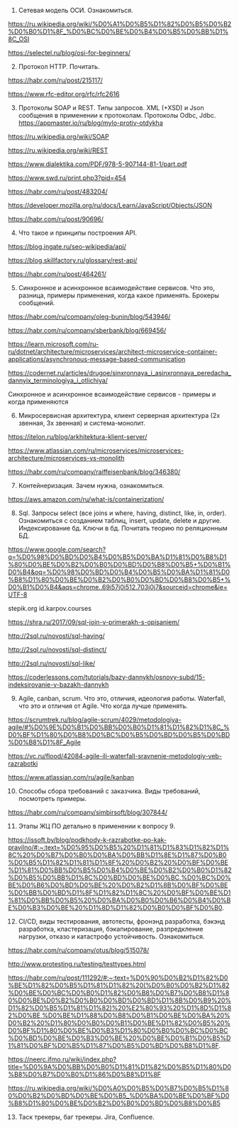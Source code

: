 1. Сетевая модель ОСИ. Ознакомиться.

https://ru.wikipedia.org/wiki/%D0%A1%D0%B5%D1%82%D0%B5%D0%B2%D0%B0%D1%8F_%D0%BC%D0%BE%D0%B4%D0%B5%D0%BB%D1%8C_OSI

https://selectel.ru/blog/osi-for-beginners/

2. Протокол НТТР. Почитать.

https://habr.com/ru/post/215117/

https://www.rfc-editor.org/rfc/rfc2616

3. Протоколы SOAP и REST. Типы запросов. XML (+XSD) и Json сообщения в применении к протоколам. Протоколы Odbc, Jdbc.
https://appmaster.io/ru/blog/mylo-protiv-otdykha

https://ru.wikipedia.org/wiki/SOAP

https://ru.wikipedia.org/wiki/REST

https://www.dialektika.com/PDF/978-5-907144-81-1/part.pdf

https://www.swd.ru/print.php3?pid=454

https://habr.com/ru/post/483204/

https://developer.mozilla.org/ru/docs/Learn/JavaScript/Objects/JSON

https://habr.com/ru/post/90696/


4. Что такое и принципы построения API.

https://blog.ingate.ru/seo-wikipedia/api/

https://blog.skillfactory.ru/glossary/rest-api/

https://habr.com/ru/post/464261/


5. Синхронное и асинхронное всаимодействие сервисов. Что это, разница, примеры применения, когда какое применять. Брокеры сообщений.

https://habr.com/ru/company/oleg-bunin/blog/543946/

https://habr.com/ru/company/sberbank/blog/669456/

https://learn.microsoft.com/ru-ru/dotnet/architecture/microservices/architect-microservice-container-applications/asynchronous-message-based-communication

https://codernet.ru/articles/drugoe/sinxronnaya_i_asinxronnaya_peredacha_dannyix_terminologiya_i_otlichiya/

Синхронное и асинхронное всаимодействие сервисов - примеры и когда применяются 

6. Микросервисная архитектура, клиент серверная архитектура (2х звенная, 3х звенная) и система-монолит.

https://itelon.ru/blog/arkhitektura-klient-server/

https://www.atlassian.com/ru/microservices/microservices-architecture/microservices-vs-monolith

https://habr.com/ru/company/raiffeisenbank/blog/346380/

7. Контейнеризация. Зачем нужна, ознакомиться.

https://aws.amazon.com/ru/what-is/containerization/



8. Sql. Запросы select (все joins и where, having, distinct, like, in, order). Ознакомиться с созданием таблиц, insert, update, delete и другие. Индексирование бд. Ключи в бд. Почитать теорию по реляционным БД.

https://www.google.com/search?q=%D0%98%D0%BD%D0%B4%D0%B5%D0%BA%D1%81%D0%B8%D1%80%D0%BE%D0%B2%D0%B0%D0%BD%D0%B8%D0%B5+%D0%B1%D0%B4&oq=%D0%98%D0%BD%D0%B4%D0%B5%D0%BA%D1%81%D0%B8%D1%80%D0%BE%D0%B2%D0%B0%D0%BD%D0%B8%D0%B5+%D0%B1%D0%B4&aqs=chrome..69i57j0i512.703j0j7&sourceid=chrome&ie=UTF-8

stepik.org
id.karpov.courses

https://shra.ru/2017/09/sql-join-v-primerakh-s-opisaniem/

http://2sql.ru/novosti/sql-having/

http://2sql.ru/novosti/sql-distinct/

http://2sql.ru/novosti/sql-like/

https://coderlessons.com/tutorials/bazy-dannykh/osnovy-subd/15-indeksirovanie-v-bazakh-dannykh

9. Agile, canban, scrum. Что это, отличия, идеология работы. Waterfall, что это и отличия от Agile. Что когда лучше применять.

https://scrumtrek.ru/blog/agile-scrum/4029/metodologiya-agile/#%D0%9E%D0%B1%D0%BB%D0%B0%D1%81%D1%82%D1%8C_%D0%BF%D1%80%D0%B8%D0%BC%D0%B5%D0%BD%D0%B5%D0%BD%D0%B8%D1%8F_Agile

https://vc.ru/flood/42084-agile-ili-waterfall-sravnenie-metodologiy-veb-razrabotki

https://www.atlassian.com/ru/agile/kanban

10. Способы сбора требований с заказчика. Виды требований, посмотреть примеры.

https://habr.com/ru/company/simbirsoft/blog/307844/

11. Этапы ЖЦ ПО детально в применении к вопросу 9.

https://issoft.by/blog/podkhody-k-razrabotke-po-kak-pravilno/#:~:text=%D0%95%D0%B5%20%D1%81%D1%83%D1%82%D1%8C%20%D0%B7%D0%B0%D0%BA%D0%BB%D1%8E%D1%87%D0%B0%D0%B5%D1%82%D1%81%D1%8F%20%D0%B2%20%D0%BF%D0%BE%D1%81%D0%BB%D0%B5%D0%B4%D0%BE%D0%B2%D0%B0%D1%82%D0%B5%D0%BB%D1%8C%D0%BD%D0%BE%D0%BC,%D0%BC%D0%BE%D0%B6%D0%BD%D0%BE%20%D0%B2%D1%8B%D0%BF%D0%BE%D0%BB%D0%BD%D1%8F%D1%82%D1%8C%20%D0%BF%D0%BE%D1%81%D0%BB%D0%B5%20%D0%BA%D0%B0%D0%B6%D0%B4%D0%BE%D0%B3%D0%BE%20%D1%8D%D1%82%D0%B0%D0%BF%D0%B0.

12. CI/CD, виды тестирования, автотесты, фронэнд разработка, бэкэнд разработка, кластеризация, бэкапирование, разпредкление нагрузки, отказо и катастрофо устойчивость. Ознакомиться.

https://habr.com/ru/company/otus/blog/515078/

http://www.protesting.ru/testing/testtypes.html

https://habr.com/ru/post/111292/#:~:text=%D0%90%D0%B2%D1%82%D0%BE%D1%82%D0%B5%D1%81%D1%82%20(%D0%B0%D0%B2%D1%82%D0%BE%D0%BC%D0%B0%D1%82%D0%B8%D0%B7%D0%B8%D1%80%D0%BE%D0%B2%D0%B0%D0%BD%D0%BD%D1%8B%D0%B9%20%D1%82%D0%B5%D1%81%D1%82)%20%E2%80%93%20%D1%8D%D1%82%D0%BE,%D0%BE%D1%88%D0%B8%D0%B1%D0%BE%D0%BA%20%D0%B2%20%D1%80%D0%B0%D0%B1%D0%BE%D1%82%D0%B5%20%D0%BF%D1%80%D0%BE%D0%B3%D1%80%D0%B0%D0%BC%D0%BC%D0%BD%D0%BE%D0%B3%D0%BE%20%D0%BE%D0%B1%D0%B5%D1%81%D0%BF%D0%B5%D1%87%D0%B5%D0%BD%D0%B8%D1%8F.

https://neerc.ifmo.ru/wiki/index.php?title=%D0%9A%D0%BB%D0%B0%D1%81%D1%82%D0%B5%D1%80%D0%B8%D0%B7%D0%B0%D1%86%D0%B8%D1%8F

https://ru.wikipedia.org/wiki/%D0%A0%D0%B5%D0%B7%D0%B5%D1%80%D0%B2%D0%BD%D0%BE%D0%B5_%D0%BA%D0%BE%D0%BF%D0%B8%D1%80%D0%BE%D0%B2%D0%B0%D0%BD%D0%B8%D0%B5


13. Таск трекеры, баг трекеры. Jira, Confluence.
